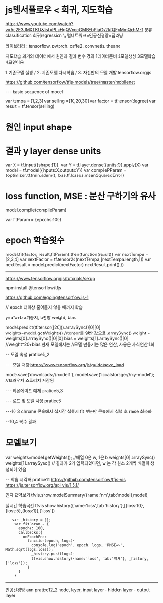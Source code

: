 # js텐서플로우 < 회귀, 지도학습
 https://www.youtube.com/watch?v=5q2E3JMXTKU&list=PLuHgQVnccGMBEbPiaGs2kfQFpMmQchM-1
분류classification 회귀regression
뉴럴네트워크=인공신경망=딥러닝

라이브러리 : tensorflow, pytorch, caffe2, convnetjs, theano

지도학습 과거의 데이터에서 원인과 결과 변수 정의
1데이터준비 2모델생성 3모델학습 4모델이용

1.기존모델 실행 / 2. 기존모델 다시학습 / 3. 자신만의 모델 개발
tensorflow.org/js

https://github.com/tensorflow/tfjs-models/tree/master/mobilenet

--- basic sequence of model

var tempa = [1,2,3]
var selling =[10,20,30]
var factor = tf.tensor(degree)
var result = tf.tensor(selling)

# 원인 input shape
# 결과 y layer dense units
var X = tf.input({shape:[1]})
var Y = tf.layer.dense({units:1}).apply(X)
var model = tf.model({inputs:X,outputs:Y})
var compilePParam = {optimizer:tf.train.adam(), loss:tf.losses.meanSquaredError}
# loss function, MSE : 분산 구하기와 유사
model.compile(compileParam)

var fitParam = {epochs:100}
# epoch 학습횟수
model.fit(factor, result,fitParam).then(function(result){
    var nextTempa = [2,3,4]
    var nextFactor = tf.tensor2d(nextTempa,[nextTempa.length,1])
    var nextResult = model.predict(nextFactor)
    nextResult.print()
})

---
https://www.tensorflow.org/js/tutorials/setup

npm install @tensorflow/tfjs

https://github.com/egoing/tensorflow.js-1

// epoch 더이상 줄어들지 않을 때까지 학습

y=a*x+b
a가중치, b편향
weight, bias

model.predict(tf.tensor([20])).arraySync()[0][0]
weights=model.getWeights()
//tensor를 일반 값으로 .arraySync()
weight = weights[0].arraySync()[0][0]
bias = weights[1].arraySync()[0]
//weight*20+bias 현재 모델에서는
//모델 만들기는 많은 연산, 사용은 사칙연산 1회

-- 모델 속성
pratice5_2

--- 모델 저장
https://www.tensorflow.org/js/guide/save_load

mode.save('downloads://model1');
model.save('localstorage://my-model'); //브라우저 스토리지 저장됨

--- 레몬에이드 예제
pratice5_3

--- 로드 및 모델 사용
pratice8

---10_3
chrome 콘솔에서 실시간 실행시
fit 부분만 콘솔에서 실행 후 rmse 최소화

--10_4 복수 결과
# 모델보기
var weights=model.getWeights();
//배열 0은 w, 1은 b
weights[0].arraySync()
weights[1].arraySync()
// 결과가 2개 입력되었다면, w 는 각 원소 2개씩 배열이 생성되어 있음

-- 학습 시각화
pratice11
https://github.com/tensorflow/tfjs-vis
https://js.tensorflow.org/api_vis/1.5.1/

인자 요약보기
tfvis.show.modelSummary({name:'nm',tab:'model},model);

실시간 학습곡선
tfvis.show.history({name:'loss',tab:'history'},[{loss:10},{loss:5},{loss:1}],['loss'])

       var _history = [];
        var fitParam = { 
          epochs: 100, 
          callbacks:{
            onEpochEnd:
              function(epoch, logs){
                console.log('epoch', epoch, logs, 'RMSE=>', Math.sqrt(logs.loss));
                _history.push(logs);
                tfvis.show.history({name:'loss', tab:'역사'}, _history, ['loss']);
              }
          }
        } 

---
인공신경망 ann
pratice12_2
node, layer, input layer - hidden layer - output layer



